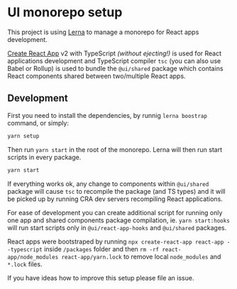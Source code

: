 # UI monorepo setup

This project is using [Lerna](https://github.com/lerna/lerna) to manage a monorepo for React apps development.

[Create React App](https://github.com/facebook/create-react-app) v2 with TypeScript _(without ejecting!)_ is used for React applications development and TypeScript compiler `tsc` (you can also use Babel or Rollup) is used to bundle the `@ui/shared` package which contains React components shared between two/multiple React apps.

## Development

First you need to install the dependencies, by runnig `lerna boostrap` command, or simply:

```javascript
yarn setup
```

Then run `yarn start` in the root of the monorepo. Lerna will then run start scripts in every package.

```javascript
yarn start
```

If everything works ok, any change to components within `@ui/shared` package will cause `tsc` to recompile the package (and TS types) and it will be picked up by running CRA dev servers recompiling React applications.

For ease of development you can create additional script for running only one app and shared components package compilation, ie. `yarn start:hooks` will run start scripts only in `@ui/react-app-hooks` and `@ui/shared` packages.

React apps were bootstraped by running `npx create-react-app react-app --typescript` inside `/packages` folder and then `rm -rf react-app/node_modules react-app/yarn.lock` to remove local `node_modules` and `*.lock` files.

If you have ideas how to improve this setup please file an issue.
